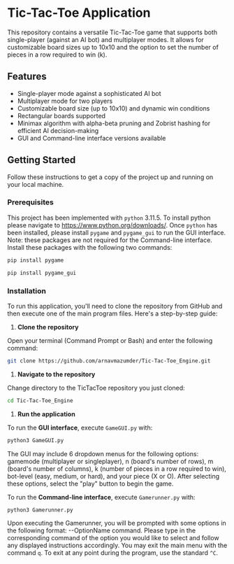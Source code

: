 # Tic-Tac-Toe Application

This repository contains a versatile Tic-Tac-Toe game that supports both single-player (against an AI bot) and multiplayer modes. It allows for customizable board sizes up to 10x10 and the option to set the number of pieces in a row required to win (k).

## Features

- Single-player mode against a sophisticated AI bot
- Multiplayer mode for two players
- Customizable board size (up to 10x10) and dynamic win conditions
- Rectangular boards supported
- Minimax algorithm with alpha-beta pruning and Zobrist hashing for efficient AI decision-making
- GUI and Command-line interface versions available

## Getting Started

Follow these instructions to get a copy of the project up and running on your local machine.

### Prerequisites

This project has been implemented with `python` 3.11.5. To install python please navigate to https://www.python.org/downloads/. Once `python` has been installed, please install `pygame` and `pygame_gui` to run the GUI interface. Note: these packages are not required for the Command-line interface. Install these packages with the following two commands:
```bash
pip install pygame
```

```bash
pip install pygame_gui
```

### Installation

To run this application, you'll need to clone the repository from GitHub and then execute one of the main program files. Here's a step-by-step guide:

1. **Clone the repository**

Open your terminal (Command Prompt or Bash) and enter the following command:

```bash
git clone https://github.com/arnavmazumder/Tic-Tac-Toe_Engine.git
```

1. **Navigate to the repository**

Change directory to the TicTacToe repository you just cloned:

```bash
cd Tic-Tac-Toe_Engine
```

1. **Run the application**

To run the **GUI interface**, execute `GameGUI.py` with:

```bash
python3 GameGUI.py
```

The GUI may include 6 dropdown menus for the following options: gamemode (multiplayer or singleplayer), n (board's number of rows), m (board's number of columns), k (number of pieces in a row required to win), bot-level (easy, medium, or hard), and your piece (X or O). After selecting these options, select the "play" button to begin the game.

To run the **Command-line interface**, execute `Gamerunner.py` with:

```bash
python3 Gamerunner.py
```

Upon executing the Gamerunner, you will be prompted with some options in the following format: --OptionName command. Please type in the corresponding command of the option you would like to select and follow any displayed instructions accordingly. You may exit the main menu with the command `q`. To exit at any point during the program, use the standard `^C`.


